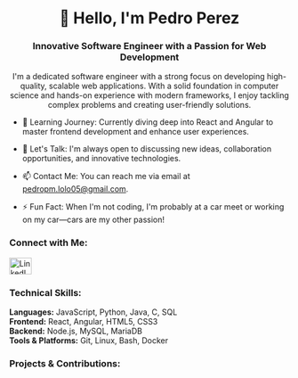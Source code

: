 <h1 align="center">👋 Hello, I'm Pedro Perez</h1>
<h3 align="center">Innovative Software Engineer with a Passion for Web Development</h3>
<p align="center">
  I'm a dedicated software engineer with a strong focus on developing high-quality, scalable web applications. With a solid foundation in computer science and hands-on experience with modern frameworks, I enjoy tackling complex problems and creating user-friendly solutions.
</p>

  -  🌱 Learning Journey: Currently diving deep into React and Angular to master frontend development and enhance user experiences.

  -  💬 Let's Talk: I'm always open to discussing new ideas, collaboration opportunities, and innovative technologies.

  - 📫 Contact Me: You can reach me via email at pedropm.lolo05@gmail.com.

  - ⚡ Fun Fact: When I'm not coding, I'm probably at a car meet or working on my car—cars are my other passion!

<h3 align="left">Connect with Me:</h3>
<p align="left">
  <a href="https://www.linkedin.com/in/pedro-perez-06bba5238/" target="_blank">
    <img align="center" src="https://raw.githubusercontent.com/rahuldkjain/github-profile-readme-generator/master/src/images/icons/Social/linked-in-alt.svg" alt="LinkedIn" height="30" width="40" />
  </a>
</p>
<h3 align="left">Technical Skills:</h3>
<p align="left">
  <strong>Languages:</strong> JavaScript, Python, Java, C, SQL<br>
  <strong>Frontend:</strong> React, Angular, HTML5, CSS3<br>
  <strong>Backend:</strong> Node.js, MySQL, MariaDB<br>
  <strong>Tools & Platforms:</strong> Git, Linux, Bash, Docker<br>
</p>
<h3 align="left">Projects & Contributions:</h3>
<p align="left">

